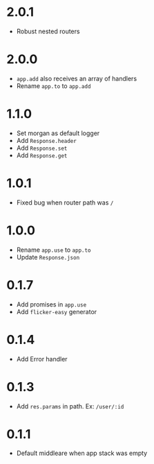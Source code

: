 2.0.1
====
* Robust nested routers


2.0.0
====
* `app.add` also receives an array of handlers
* Rename `app.to` to `app.add`

1.1.0
====
* Set morgan as default logger
* Add `Response.header`
* Add `Response.set`
* Add `Response.get`

1.0.1
====
* Fixed bug when router path was `/`

1.0.0
====
* Rename `app.use` to `app.to`
* Update `Response.json`

0.1.7
====
* Add promises in `app.use`
* Add `flicker-easy` generator

0.1.4
====
* Add Error handler

0.1.3
====
* Add `res.params` in  path. Ex: `/user/:id`

0.1.1
====
* Default middleare when app stack was empty
